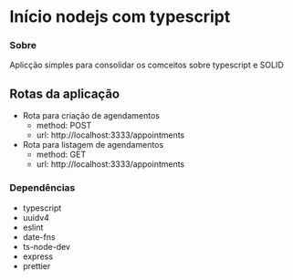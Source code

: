 # Início nodejs com typescript

### Sobre

<p>Aplicção simples para consolidar os comceitos sobre typescript e SOLID</p>

## Rotas da aplicação

- Rota para criação de agendamentos
  - method: POST
  - url: http://localhost:3333/appointments
- Rota para listagem de agendamentos
  - method: GET
  - url: http://localhost:3333/appointments

### Dependências

- typescript
- uuidv4
- eslint
- date-fns
- ts-node-dev
- express
- prettier
